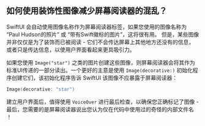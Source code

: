 如何使用装饰性图像减少屏幕阅读器的混乱？
---

SwiftUI 会自动使用图像名称作为屏幕阅读器标签，如果您使用的图像名称为 “Paul Hudson的照片” 或 “带有Swift徽标的图片”，这将很有用。 但是，某些图像并非仅仅是为了装饰而已被阅读 - 它们不会传达屏幕上其他地方还没有的信息，或者只是传达信息，以使用户界面看起来更具吸引力。

如果您使用 `Image("star")` 之类的图片创建这些图像，则屏幕阅读器会将其作为标准UI传递的一部分读出。一个更好的主意是使用 `Image(decorative:)` 初始化程序创建它们，该初始化程序告诉 SwiftUI 该图像不应暴露于屏幕阅读器：

```swift
Image(decorative: "star")
```

建立用户界面后，值得使用 `VoiceOver` 进行最后检查，以确保您正确标记了图像 - 最后，您需要的是屏幕阅读器说出您认为仅在代码中使用过的奇怪的内部文件名 ！